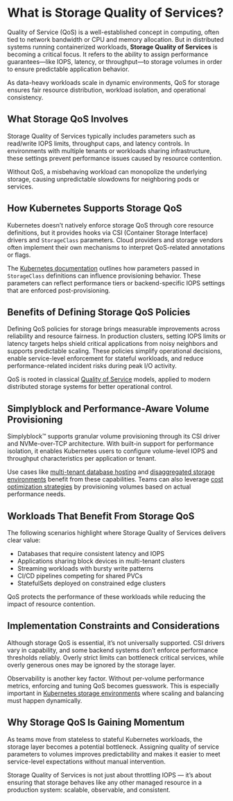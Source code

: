 # What is Storage Quality of Services?

Quality of Service (QoS) is a well-established concept in computing, often tied to network bandwidth or CPU and memory allocation. But in distributed systems running containerized workloads, **Storage Quality of Services** is becoming a critical focus. It refers to the ability to assign performance guarantees—like IOPS, latency, or throughput—to storage volumes in order to ensure predictable application behavior.

As data-heavy workloads scale in dynamic environments, QoS for storage ensures fair resource distribution, workload isolation, and operational consistency.

## What Storage QoS Involves

Storage Quality of Services typically includes parameters such as read/write IOPS limits, throughput caps, and latency controls. In environments with multiple tenants or workloads sharing infrastructure, these settings prevent performance issues caused by resource contention.

Without QoS, a misbehaving workload can monopolize the underlying storage, causing unpredictable slowdowns for neighboring pods or services.

## How Kubernetes Supports Storage QoS

Kubernetes doesn’t natively enforce storage QoS through core resource definitions, but it provides hooks via CSI (Container Storage Interface) drivers and `StorageClass` parameters. Cloud providers and storage vendors often implement their own mechanisms to interpret QoS-related annotations or flags.

The [Kubernetes documentation](https://kubernetes.io/docs/concepts/storage/storage-classes/) outlines how parameters passed in `StorageClass` definitions can influence provisioning behavior. These parameters can reflect performance tiers or backend-specific IOPS settings that are enforced post-provisioning.

## Benefits of Defining Storage QoS Policies

Defining QoS policies for storage brings measurable improvements across reliability and resource fairness. In production clusters, setting IOPS limits or latency targets helps shield critical applications from noisy neighbors and supports predictable scaling. These policies simplify operational decisions, enable service-level enforcement for stateful workloads, and reduce performance-related incident risks during peak I/O activity.

QoS is rooted in classical [Quality of Service](https://en.wikipedia.org/wiki/Quality_of_service) models, applied to modern distributed storage systems for better operational control.

## Simplyblock and Performance-Aware Volume Provisioning

Simplyblock™ supports granular volume provisioning through its CSI driver and NVMe-over-TCP architecture. With built-in support for performance isolation, it enables Kubernetes users to configure volume-level IOPS and throughput characteristics per application or tenant.

Use cases like [multi-tenant database hosting](https://www.simplyblock.io/use-cases/databases-as-a-service/) and [disaggregated storage environments](https://www.simplyblock.io/use-cases/disaggregated-storage/) benefit from these capabilities. Teams can also leverage [cost optimization strategies](https://www.simplyblock.io/use-cases/optimize-amazon-ebs-volumes-cost/) by provisioning volumes based on actual performance needs.

## Workloads That Benefit From Storage QoS

The following scenarios highlight where Storage Quality of Services delivers clear value:

- Databases that require consistent latency and IOPS  
- Applications sharing block devices in multi-tenant clusters  
- Streaming workloads with bursty write patterns  
- CI/CD pipelines competing for shared PVCs  
- StatefulSets deployed on constrained edge clusters  

QoS protects the performance of these workloads while reducing the impact of resource contention.

## Implementation Constraints and Considerations

Although storage QoS is essential, it’s not universally supported. CSI drivers vary in capability, and some backend systems don’t enforce performance thresholds reliably. Overly strict limits can bottleneck critical services, while overly generous ones may be ignored by the storage layer.

Observability is another key factor. Without per-volume performance metrics, enforcing and tuning QoS becomes guesswork. This is especially important in [Kubernetes storage environments](https://www.simplyblock.io/supported-environments/kubernetes-storage/) where scaling and balancing must happen dynamically.

## Why Storage QoS Is Gaining Momentum

As teams move from stateless to stateful Kubernetes workloads, the storage layer becomes a potential bottleneck. Assigning quality of service parameters to volumes improves predictability and makes it easier to meet service-level expectations without manual intervention.

Storage Quality of Services is not just about throttling IOPS — it’s about ensuring that storage behaves like any other managed resource in a production system: scalable, observable, and consistent.
